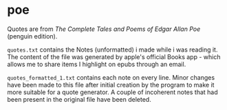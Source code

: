 # poe

Quotes are from <i>The Complete Tales and Poems of Edgar Allan Poe</i> (penguin edition). 

`quotes.txt` contains the Notes (unformatted) i made while i was reading it. The content of the file was generated by apple's official Books app - which allows me to share items I highlight on epubs through an email.

`quotes_formatted_1.txt` contains each note on every line. Minor changes have been made to this file after initial creation by the program to make it more suitable for a quote generator. A couple of incoherent notes that had been present in the original file have been deleted.